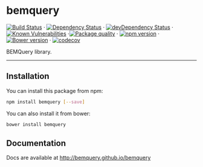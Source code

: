 # bemquery

[![Build Status](https://travis-ci.org/BEMQuery/bemquery.svg?branch=master)](https://travis-ci.org/BEMQuery/bemquery) · [![Dependency Status](https://david-dm.org/BEMQuery/bemquery.svg)](https://david-dm.org/BEMQuery/bemquery) · [![devDependency Status](https://david-dm.org/BEMQuery/bemquery/dev-status.svg)](https://david-dm.org/BEMQuery/bemquery?type=dev) · [![Known Vulnerabilities](https://snyk.io/test/github/bemquery/bemquery/badge.svg)](https://snyk.io/test/github/bemquery/bemquery) ·[![Package quality](http://packagequality.com/badge/bemquery.png)](http://packagequality.com/#?package=bemquery) · [![npm version](https://badge.fury.io/js/bemquery.svg)](https://badge.fury.io/js/bemquery) · [![Bower version](https://badge.fury.io/bo/bemquery.svg)](https://badge.fury.io/bo/bemquery) · [![codecov](https://codecov.io/gh/BEMQuery/bemquery/branch/master/graph/badge.svg)](https://codecov.io/gh/BEMQuery/bemquery)

BEMQuery library.

---

## Installation

You can install this package from npm:
```bash
npm install bemquery [--save]
```

You can also install it from bower:
```bash
bower install bemquery
```

## Documentation

Docs are available at http://bemquery.github.io/bemquery
